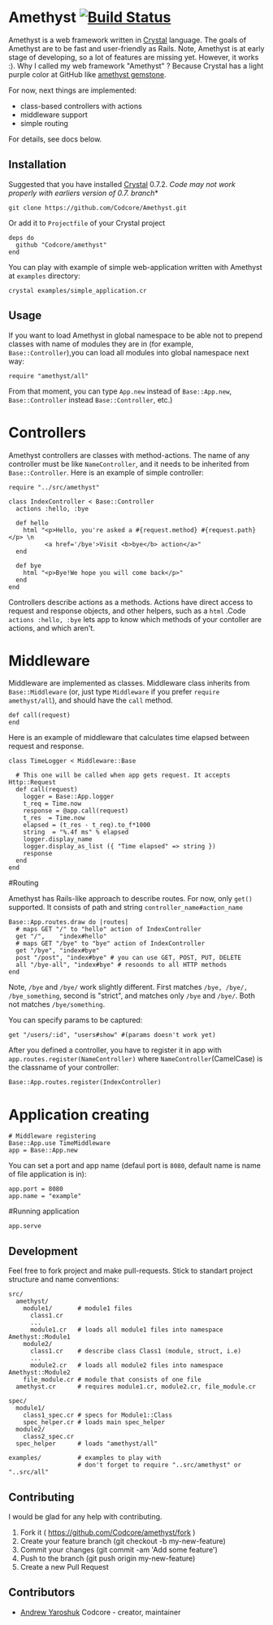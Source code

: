 # Amethyst [![Build Status](https://travis-ci.org/Codcore/Amethyst.svg)](https://travis-ci.org/Codcore/Amethyst)

Amethyst is a web framework written in [Crystal](https://github.com/manastech/crystal) language. The goals of Amethyst are to be fast and user-friendly as Rails. Note, Amethyst is at early stage of developing, so a lot of features are missing yet. However, it works :). Why I called my web framework "Amethyst" ? Because Crystal  has a light purple color at GitHub like [amethyst gemstone](http://en.wikipedia.org/wiki/Amethyst).

For now, next things are implemented:
- class-based controllers with actions
- middleware support
- simple routing

For details, see docs below.

## Installation

Suggested that you have installed [Crystal](https://github.com/manastech/crystal) 0.7.2. **Code may not work properly with earliers version of 0.7.* branch**
```
git clone https://github.com/Codcore/Amethyst.git
```

Or add it to `Projectfile` of your Crystal project

```crystal
deps do
  github "Codcore/amethyst"
end
```
You can play with example of simple web-application written with Amethyst at ```examples``` directory:
```
crystal examples/simple_application.cr
```
## Usage

If you want to load Amethyst in global namespace to be able not to prepend classes with name of modules they are in (for example, ```Base::Controller```),you can load all modules into global namespace next way:
```crystal
require "amethyst/all"
```
From that moment, you can type ```App.new``` instead of ```Base::App.new```, ```Base::Controller``` instead ```Base::Controller```, etc.)

# Controllers
Amethyst controllers are classes with method-actions. The name of any controller must be like ```NameController```,
and it needs to be inherited from ```Base::Controller```. Here is an example of simple controller:

```crystal
require "../src/amethyst"

class IndexController < Base::Controller
  actions :hello, :bye

  def hello
    html "<p>Hello, you're asked a #{request.method} #{request.path}</p> \n
          <a href='/bye'>Visit <b>bye</b> action</a>"
  end

  def bye
    html "<p>Bye!We hope you will come back</p>"
  end
end
```
Controllers describe actions as a methods. Actions have direct access to request and response objects, and other helpers, such as a ```html``` .Code ```actions :hello, :bye``` lets app to know which methods of your contoller are actions, and which aren't.

# Middleware
Middleware are implemented as classes. Middleware class inherits from ```Base::Middleware``` (or, just type ```Middleware``` if you prefer ```require amethyst/all```), and should have the ```call``` method.
```crystal
def call(request)
end
```
 Here is an example of middleware that calculates time elapsed between request and response.

```crystal
class TimeLogger < Middleware::Base

  # This one will be called when app gets request. It accepts Http::Request
  def call(request)
    logger = Base::App.logger
    t_req = Time.now
    response = @app.call(request)
    t_res  = Time.now
    elapsed = (t_res - t_req).to_f*1000
    string  = "%.4f ms" % elapsed
    logger.display_name
    logger.display_as_list ({ "Time elapsed" => string })
    response
  end
end
```

#Routing

Amethyst has Rails-like approach to describe routes. For now, only ```get()``` supported. 
It consists of path and string ```controller_name#action_name```

```crystal 
Base::App.routes.draw do |routes|
  # maps GET "/" to "hello" action of IndexController
  get "/",    "index#hello"
  # maps GET "/bye" to "bye" action of IndexController
  get "/bye", "index#bye"
  post "/post", "index#bye" # you can use GET, POST, PUT, DELETE
  all "/bye-all", "index#bye" # resoonds to all HTTP methods
end
```

Note, ```/bye``` and ```/bye/``` work slightly different. First matches ```/bye, /bye/, /bye_something```, second is "strict",
and matches only ```/bye``` and ```/bye/```. Both not matches ```/bye/something```.

You can specify params to be captured:
```crystal 
get "/users/:id", "users#show" #(params doesn't work yet)
```

After you defined a controller, you have to register it in app with ```app.routes.register(NameController)``` where ```NameController```(CamelCase) is the classname of your controller:
```crystal
Base::App.routes.register(IndexController)
```
# Application creating

```crystal
# Middleware registering
Base::App.use TimeMiddleware
app = Base::App.new
```
You can set a port and app name (defaul port is ```8080```, default name is name of file application is in):
```crystal
app.port = 8080
app.name = "example"
```
#Running application
```crystal
app.serve
```

## Development

Feel free to fork project and make pull-requests. Stick to standart project structure and name conventions:

    src/
      amethyst/
        module1/       # module1 files
          class1.cr
          ...
          module1.cr   # loads all module1 files into namespace Amethyst::Module1
        module2/
          class1.cr    # describe class Class1 (module, struct, i.e)
          ...
          module2.cr   # loads all module2 files into namespace Amethyst::Module2
        file_module.cr # module that consists of one file
      amethyst.cr      # requires module1.cr, module2.cr, file_module.cr

    spec/
      module1/
        class1_spec.cr # specs for Module1::Class
        spec_helper.cr # loads main spec_helper
      module2/
        class2_spec.cr
      spec_helper      # loads "amethyst/all"

    examples/          # examples to play with
                       # don't forget to require "..src/amethyst" or "..src/all"



## Contributing

I would be glad for any help with contributing.

1. Fork it ( https://github.com/Codcore/amethyst/fork )
2. Create your feature branch (git checkout -b my-new-feature)
3. Commit your changes (git commit -am 'Add some feature')
4. Push to the branch (git push origin my-new-feature)
5. Create a new Pull Request


## Contributors

- [Andrew Yaroshuk](https://github.com/[your-github-name]) Codcore - creator, maintainer
